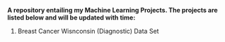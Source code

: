 **A repository entailing my Machine Learning Projects. The projects are listed below and will be updated with time:**

1) Breast Cancer Wisnconsin (Diagnostic) Data Set
